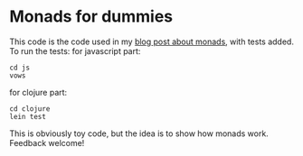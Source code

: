 # Monads for dummies

This code is the code used in my [blog post about monads](http://jabberwocky.eu/2012/11/02/monads-for-dummies/), with tests added.
To run the tests:
for javascript part:

    cd js
    vows

for clojure part:

    cd clojure
    lein test

This is obviously toy code, but the idea is to show how monads work.
Feedback welcome!
